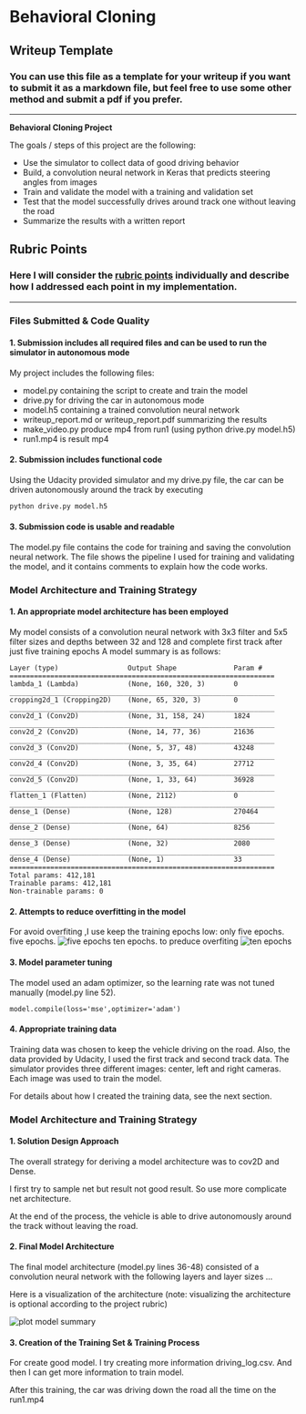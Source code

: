 # **Behavioral Cloning** 

## Writeup Template

### You can use this file as a template for your writeup if you want to submit it as a markdown file, but feel free to use some other method and submit a pdf if you prefer.

---

**Behavioral Cloning Project**

The goals / steps of this project are the following:
* Use the simulator to collect data of good driving behavior
* Build, a convolution neural network in Keras that predicts steering angles from images
* Train and validate the model with a training and validation set
* Test that the model successfully drives around track one without leaving the road
* Summarize the results with a written report


[//]: # (Image References)

[image1]: ./normal.png "validation model"
[image2]: ./overfiting.png "overfiting model"
[image3]: ./model_plot.png "model architecture"
[first]: ./run1.mp4 "video"

## Rubric Points
### Here I will consider the [rubric points](https://review.udacity.com/#!/rubrics/432/view) individually and describe how I addressed each point in my implementation.  

---
### Files Submitted & Code Quality

#### 1. Submission includes all required files and can be used to run the simulator in autonomous mode

My project includes the following files:
* model.py containing the script to create and train the model
* drive.py for driving the car in autonomous mode
* model.h5 containing a trained convolution neural network 
* writeup_report.md or writeup_report.pdf summarizing the results
* make_video.py produce mp4 from run1 (using python drive.py model.h5)
* run1.mp4 is result mp4

#### 2. Submission includes functional code
Using the Udacity provided simulator and my drive.py file, the car can be driven autonomously around the track by executing 
```sh
python drive.py model.h5
```

#### 3. Submission code is usable and readable

The model.py file contains the code for training and saving the convolution neural network. The file shows the pipeline I used for training and validating the model, and it contains comments to explain how the code works.

### Model Architecture and Training Strategy

#### 1. An appropriate model architecture has been employed

My model consists of a convolution neural network with 3x3 filter and 5x5 filter sizes and depths between 32 and 128 
and complete first track after just five training epochs
A model summary is as follows:
```
Layer (type)                 Output Shape              Param #   
=================================================================
lambda_1 (Lambda)            (None, 160, 320, 3)       0         
_________________________________________________________________
cropping2d_1 (Cropping2D)    (None, 65, 320, 3)        0         
_________________________________________________________________
conv2d_1 (Conv2D)            (None, 31, 158, 24)       1824      
_________________________________________________________________
conv2d_2 (Conv2D)            (None, 14, 77, 36)        21636     
_________________________________________________________________
conv2d_3 (Conv2D)            (None, 5, 37, 48)         43248     
_________________________________________________________________
conv2d_4 (Conv2D)            (None, 3, 35, 64)         27712     
_________________________________________________________________
conv2d_5 (Conv2D)            (None, 1, 33, 64)         36928     
_________________________________________________________________
flatten_1 (Flatten)          (None, 2112)              0         
_________________________________________________________________
dense_1 (Dense)              (None, 128)               270464    
_________________________________________________________________
dense_2 (Dense)              (None, 64)                8256      
_________________________________________________________________
dense_3 (Dense)              (None, 32)                2080      
_________________________________________________________________
dense_4 (Dense)              (None, 1)                 33        
=================================================================
Total params: 412,181
Trainable params: 412,181
Non-trainable params: 0

```
#### 2. Attempts to reduce overfitting in the model
For avoid overfiting ,I use keep the training epochs low: only five epochs.
five epochs.
![five epochs ][image1]
ten  epochs. to preduce overfiting
![ten epochs ][image2]

#### 3. Model parameter tuning

The model used an adam optimizer, so the learning rate was not tuned manually (model.py line 52).
```
model.compile(loss='mse',optimizer='adam')
```


#### 4. Appropriate training data

Training data was chosen to keep the vehicle driving on the road. Also, the data provided by Udacity, I used the first track and second track data. The simulator provides three different images: center, left and right cameras. Each image was used to train the model.

For details about how I created the training data, see the next section.

### Model Architecture and Training Strategy

#### 1. Solution Design Approach

The overall strategy for deriving a model architecture was to cov2D and Dense.

I first try to sample net but result not good result. So use more complicate net architecture. 

At the end of the process, the vehicle is able to drive autonomously around the track without leaving the road.

#### 2. Final Model Architecture

The final model architecture (model.py lines 36-48) consisted of a convolution neural network with the following layers and layer sizes ...

Here is a visualization of the architecture (note: visualizing the architecture is optional according to the project rubric)

![plot model summary][image3]

#### 3. Creation of the Training Set & Training Process
For create good model. I try creating more information driving_log.csv. And then I can get more information to train model.

After this training, the car was driving down the road all the time on the run1.mp4
